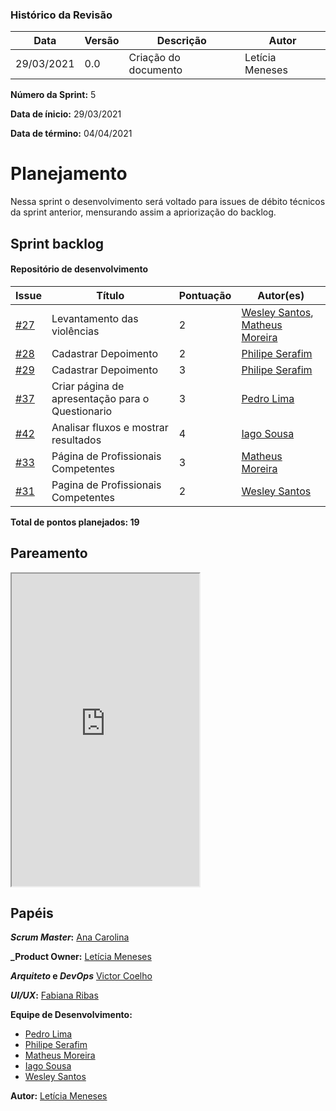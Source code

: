 ### Histórico da Revisão
| Data | Versão | Descrição | Autor |
|---|---|---|---|
| 29/03/2021| 0.0 |Criação do documento | Letícia Meneses |


**Número da Sprint:** 5

**Data de ínicio:** 29/03/2021

**Data de término:** 04/04/2021

# **Planejamento**
Nessa sprint o desenvolvimento será voltado para issues de débito técnicos da sprint anterior, mensurando assim a apriorização do backlog.

## Sprint backlog

#### Repositório de desenvolvimento

| Issue | Título | Pontuação | Autor(es) |
|---|---|---|---|
|[#27](https://github.com/fga-eps-mds/2020.2-violeta-desenvolvimento/issues/27)| Levantamento das violências | 2 | [Wesley Santos](https://github.com/wesleysantos00), [Matheus Moreira](https://github.com/mateus-lm) |
|[#28](https://github.com/fga-eps-mds/2020.2-violeta-desenvolvimento/issues/28)| Cadastrar Depoimento | 2 |[Philipe Serafim](https://github.com/philipeserafim) |
|[#29](https://github.com/fga-eps-mds/2020.2-violeta-desenvolvimento/issues/29)| Cadastrar Depoimento | 3 |[Philipe Serafim](https://github.com/philipeserafim) |
|[#37](https://github.com/fga-eps-mds/2020.2-violeta-desenvolvimento/issues/37)| Criar página de apresentação para o Questionario | 3 | [Pedro Lima](https://github.com/pedrolimass) |
|[#42](https://github.com/fga-eps-mds/2020.2-violeta-desenvolvimento/issues/42)| Analisar fluxos e mostrar resultados | 4 | [Iago Sousa](https://github.com/iasousa) |
|[#33](https://github.com/fga-eps-mds/2020.2-violeta-desenvolvimento/issues/33)| Página de Profissionais Competentes | 3 | [Matheus Moreira](https://github.com/mateus-lm) |
|[#31](https://github.com/fga-eps-mds/2020.2-violeta-desenvolvimento/issues/31)| Pagina de Profissionais Competentes | 2 | [Wesley Santos](https://github.com/wesleysantos00) |


<b>Total de pontos planejados: 19 </b>

## Pareamento

<iframe weidth="100%" height="500" src="https://docs.google.com/spreadsheets/d/e/2PACX-1vSUvF3lwINiA2gmoZeLfAFfI-sgInnqEVf4oq7nkh3joRHfGQgwIc63ij0wCB5oJzGtZirY3eT-hLjK/pubhtml?gid=1221651040&amp;single=true&amp;widget=true&amp;headers=false"></iframe>


## Papéis

**_Scrum Master_:** [Ana Carolina](https://github.com/anacarolcs)

**_Product Owner:** [Letícia Meneses](https://github.com/mbslet)

**_Arquiteto_ e _DevOps_** [Victor Coelho](https://github.com/victorhdcoelho)

**_UI/UX_:** [Fabiana Ribas](https://github.com/FabianaRibas)

**Equipe de Desenvolvimento:**

- [Pedro Lima](https://github.com/pedrolimass)
- [Philipe Serafim](https://github.com/philipeserafim)
- [Matheus Moreira](https://github.com/mateus-lm)
- [Iago Sousa](https://github.com/iasousa)
- [Wesley Santos](https://github.com/wesleysantos00)

**Autor:** [Letícia Meneses](https://github.com/mbslet)

